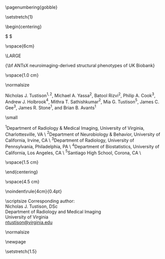 
\pagenumbering{gobble}

\setstretch{1}

\begin{centering}

$ $

\vspace{6cm}

\LARGE

{\bf ANTsX neuroimaging-derived structural phenotypes of UK Biobank}

\vspace{1.0 cm}

\normalsize

Nicholas J. Tustison$^{1,2}$,
Michael A. Yassa$^{2}$,
Batool Rizvi$^{2}$,
Philip A. Cook$^{3}$,
Andrew J. Holbrook$^{4}$,
Mithra T. Sathishkumar$^{2}$,
Mia G. Tustison$^{5}$,
James C. Gee$^{3}$,
James R. Stone$^{1}$, and
Brian B. Avants$^{1}$

\small

$^{1}$Department of Radiology \& Medical Imaging, University of Virginia, Charlottesville, VA \\
$^{2}$Department of Neurobiology \& Behavior, University of California, Irvine, CA \\
$^{3}$Department of Radiology, University of Pennsylvania, Philadelphia, PA \\
$^{4}$Department of Biostatistics, University of California, Los Angeles, CA \\
$^{5}$Santiago High School, Corona, CA \\


\vspace{1.5 cm}

\end{centering}

\vspace{4.5 cm}

\noindent\rule{4cm}{0.4pt}

\scriptsize
Corresponding author: \
Nicholas J. Tustison, DSc \
Department of Radiology and Medical Imaging \
University of Virginia \
ntustison@virginia.edu

\normalsize

\newpage

\setstretch{1.5}
